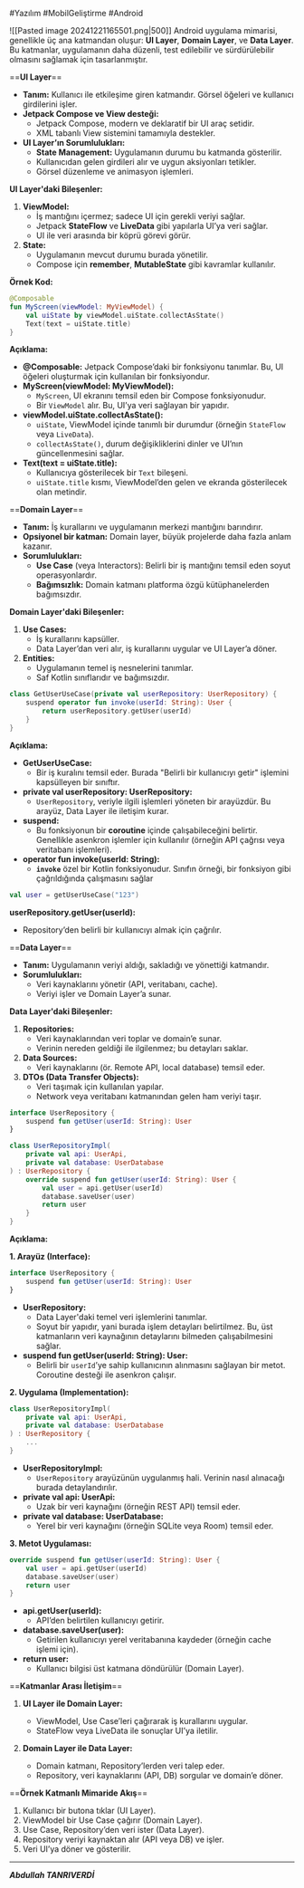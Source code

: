#Yazılım #MobilGeliştirme #Android 


![[Pasted image 20241221165501.png|500]]
Android uygulama mimarisi, genellikle üç ana katmandan oluşur: **UI Layer**, **Domain Layer**, ve **Data Layer**. Bu katmanlar, uygulamanın daha düzenli, test edilebilir ve sürdürülebilir olmasını sağlamak için tasarlanmıştır.

==**UI Layer**==

- **Tanım:** Kullanıcı ile etkileşime giren katmandır. Görsel öğeleri ve kullanıcı girdilerini işler.
- **Jetpack Compose ve View desteği:**
    - Jetpack Compose, modern ve deklaratif bir UI araç setidir.
    - XML tabanlı View sistemini tamamıyla destekler.
- **UI Layer’ın Sorumlulukları:**
    - **State Management:** Uygulamanın durumu bu katmanda gösterilir.
    - Kullanıcıdan gelen girdileri alır ve uygun aksiyonları tetikler.
    - Görsel düzenleme ve animasyon işlemleri.

**UI Layer'daki Bileşenler:**

1. **ViewModel:**
    - İş mantığını içermez; sadece UI için gerekli veriyi sağlar.
    - Jetpack **StateFlow** ve **LiveData** gibi yapılarla UI’ya veri sağlar.
    - UI ile veri arasında bir köprü görevi görür.
2. **State:**
    - Uygulamanın mevcut durumu burada yönetilir.
    - Compose için **remember**, **MutableState** gibi kavramlar kullanılır.

**Örnek Kod:**
```kotlin
@Composable
fun MyScreen(viewModel: MyViewModel) {
    val uiState by viewModel.uiState.collectAsState()
    Text(text = uiState.title)
}

```

**Açıklama:**
- **@Composable:** Jetpack Compose’daki bir fonksiyonu tanımlar. Bu, UI öğeleri oluşturmak için kullanılan bir fonksiyondur.
- **MyScreen(viewModel: MyViewModel):**
    - `MyScreen`, UI ekranını temsil eden bir Compose fonksiyonudur.
    - Bir `ViewModel` alır. Bu, UI’ya veri sağlayan bir yapıdır.
- **viewModel.uiState.collectAsState():**
    - `uiState`, ViewModel içinde tanımlı bir durumdur (örneğin `StateFlow` veya `LiveData`).
    - `collectAsState()`, durum değişikliklerini dinler ve UI’nın güncellenmesini sağlar.
- **Text(text = uiState.title):**
    - Kullanıcıya gösterilecek bir `Text` bileşeni.
    - `uiState.title` kısmı, ViewModel’den gelen ve ekranda gösterilecek olan metindir.


==**Domain Layer**==

- **Tanım:** İş kurallarını ve uygulamanın merkezi mantığını barındırır.
- **Opsiyonel bir katman:** Domain layer, büyük projelerde daha fazla anlam kazanır.
- **Sorumlulukları:**
    - **Use Case** (veya Interactors): Belirli bir iş mantığını temsil eden soyut operasyonlardır.
    - **Bağımsızlık:** Domain katmanı platforma özgü kütüphanelerden bağımsızdır.

**Domain Layer'daki Bileşenler:**

1. **Use Cases:**
    - İş kurallarını kapsüller.
    - Data Layer’dan veri alır, iş kurallarını uygular ve UI Layer’a döner.
2. **Entities:**
    - Uygulamanın temel iş nesnelerini tanımlar.
    - Saf Kotlin sınıflarıdır ve bağımsızdır.

```kotlin
class GetUserUseCase(private val userRepository: UserRepository) {
    suspend operator fun invoke(userId: String): User {
        return userRepository.getUser(userId)
    }
}

```

**Açıklama:**

- **GetUserUseCase:**
    - Bir iş kuralını temsil eder. Burada "Belirli bir kullanıcıyı getir" işlemini kapsülleyen bir sınıftır.
- **private val userRepository: UserRepository:**
    - `UserRepository`, veriyle ilgili işlemleri yöneten bir arayüzdür. Bu arayüz, Data Layer ile iletişim kurar.
- **suspend:**
    - Bu fonksiyonun bir **coroutine** içinde çalışabileceğini belirtir. Genellikle asenkron işlemler için kullanılır (örneğin API çağrısı veya veritabanı işlemleri).
- **operator fun invoke(userId: String):**
    - **`invoke`** özel bir Kotlin fonksiyonudur. Sınıfın örneği, bir fonksiyon gibi çağrıldığında çalışmasını sağlar
```kotlin
val user = getUserUseCase("123")

```

**userRepository.getUser(userId):**

- Repository’den belirli bir kullanıcıyı almak için çağrılır.


==**Data Layer**==

- **Tanım:** Uygulamanın veriyi aldığı, sakladığı ve yönettiği katmandır.
- **Sorumlulukları:**
    - Veri kaynaklarını yönetir (API, veritabanı, cache).
    - Veriyi işler ve Domain Layer’a sunar.

**Data Layer'daki Bileşenler:**

1. **Repositories:**
    - Veri kaynaklarından veri toplar ve domain’e sunar.
    - Verinin nereden geldiği ile ilgilenmez; bu detayları saklar.
2. **Data Sources:**
    - Veri kaynaklarını (ör. Remote API, local database) temsil eder.
3. **DTOs (Data Transfer Objects):**
    - Veri taşımak için kullanılan yapılar.
    - Network veya veritabanı katmanından gelen ham veriyi taşır.

```kotlin
interface UserRepository {
    suspend fun getUser(userId: String): User
}

class UserRepositoryImpl(
    private val api: UserApi,
    private val database: UserDatabase
) : UserRepository {
    override suspend fun getUser(userId: String): User {
        val user = api.getUser(userId)
        database.saveUser(user)
        return user
    }
}

```

**Açıklama:**

**1. Arayüz (Interface):**
```kotlin
interface UserRepository {
    suspend fun getUser(userId: String): User
}

```
- **UserRepository:**
    - Data Layer'daki temel veri işlemlerini tanımlar.
    - Soyut bir yapıdır, yani burada işlem detayları belirtilmez. Bu, üst katmanların veri kaynağının detaylarını bilmeden çalışabilmesini sağlar.
- **suspend fun getUser(userId: String): User:**
    - Belirli bir `userId`’ye sahip kullanıcının alınmasını sağlayan bir metot. Coroutine desteği ile asenkron çalışır.


**2. Uygulama (Implementation):**
```kotlin
class UserRepositoryImpl(
    private val api: UserApi,
    private val database: UserDatabase
) : UserRepository {
    ...
}

```

- **UserRepositoryImpl:**
    - `UserRepository` arayüzünün uygulanmış hali. Verinin nasıl alınacağı burada detaylandırılır.
- **private val api: UserApi:**
    - Uzak bir veri kaynağını (örneğin REST API) temsil eder.
- **private val database: UserDatabase:**
    - Yerel bir veri kaynağını (örneğin SQLite veya Room) temsil eder.

**3. Metot Uygulaması:**
```kotlin
override suspend fun getUser(userId: String): User {
    val user = api.getUser(userId)
    database.saveUser(user)
    return user
}

```

- **api.getUser(userId):**
    - API’den belirtilen kullanıcıyı getirir.
- **database.saveUser(user):**
    - Getirilen kullanıcıyı yerel veritabanına kaydeder (örneğin cache işlemi için).
- **return user:**
    - Kullanıcı bilgisi üst katmana döndürülür (Domain Layer).



==**Katmanlar Arası İletişim**==

1. **UI Layer ile Domain Layer:**
    
    - ViewModel, Use Case’leri çağırarak iş kurallarını uygular.
    - StateFlow veya LiveData ile sonuçlar UI’ya iletilir.
2. **Domain Layer ile Data Layer:**
    
    - Domain katmanı, Repository’lerden veri talep eder.
    - Repository, veri kaynaklarını (API, DB) sorgular ve domain’e döner.


==**Örnek Katmanlı Mimaride Akış**==

1. Kullanıcı bir butona tıklar (UI Layer).
2. ViewModel bir Use Case çağırır (Domain Layer).
3. Use Case, Repository’den veri ister (Data Layer).
4. Repository veriyi kaynaktan alır (API veya DB) ve işler.
5. Veri UI’ya döner ve gösterilir.

---

***Abdullah TANRIVERDİ***